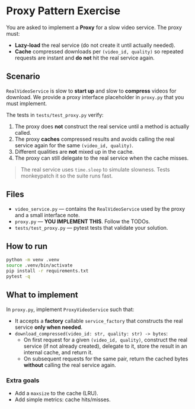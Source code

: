 # Proxy Pattern Exercise

You are asked to implement a **Proxy** for a slow video service. The proxy must:

- **Lazy-load** the real service (do not create it until actually needed).
- **Cache** compressed downloads per `(video_id, quality)` so repeated requests are instant and **do not** hit the real service again.

## Scenario

`RealVideoService` is slow to **start up** and slow to **compress** videos for download. We provide a proxy interface placeholder in `proxy.py` that you must implement.

The tests in `tests/test_proxy.py` verify:

1. The proxy does **not** construct the real service until a method is actually called.
2. The proxy **caches** compressed results and avoids calling the real service again for the same `(video_id, quality)`.
3. Different qualities are **not** mixed up in the cache.
4. The proxy can still delegate to the real service when the cache misses.

> The real service uses `time.sleep` to simulate slowness. Tests monkeypatch it so the suite runs fast.

## Files

- `video_service.py` — contains the `RealVideoService` used by the proxy and a small interface note.
- `proxy.py` — **YOU IMPLEMENT THIS**. Follow the TODOs.
- `tests/test_proxy.py` — pytest tests that validate your solution.

## How to run

```bash
python -m venv .venv
source .venv/bin/activate
pip install -r requirements.txt
pytest -q
```

## What to implement

In `proxy.py`, implement `ProxyVideoService` such that:

- It accepts a **factory** callable `service_factory` that constructs the real service **only when needed**.
- `download_compressed(video_id: str, quality: str) -> bytes`:
  - On first request for a given `(video_id, quality)`, construct the real service (if not already created), delegate to it, store the result in an internal cache, and return it.
  - On subsequent requests for the same pair, return the cached bytes **without** calling the real service again.

### Extra goals

- Add a `maxsize` to the cache (LRU).
- Add simple metrics: cache hits/misses.
